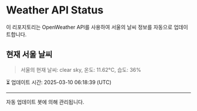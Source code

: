 
# Weather API Status

이 리포지토리는 OpenWeather API를 사용하여 서울의 날씨 정보를 자동으로 업데이트합니다.

## 현재 서울 날씨
> 서울의 현재 날씨: clear sky, 온도: 11.62°C, 습도: 36%

⏳ 업데이트 시간: 2025-03-10 06:18:39 (UTC)

---
자동 업데이트 봇에 의해 관리됩니다.
